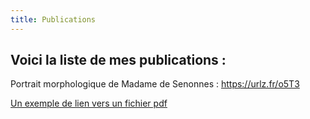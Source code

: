 ```yaml
---
title: Publications
---
```

## Voici la liste de mes publications :

Portrait morphologique de Madame de Senonnes : https://urlz.fr/o5T3



[Un exemple de lien vers un fichier pdf](/img/1-s2.0-s175450482300051x-main.pdf)